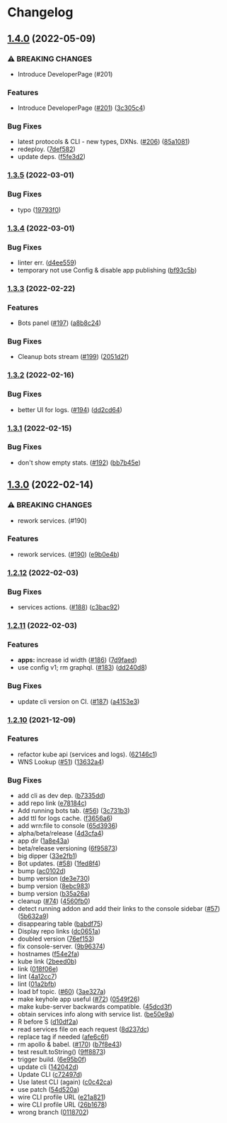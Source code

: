 # Changelog

## [1.4.0](https://www.github.com/dxos/console/compare/v1.3.5...v1.4.0) (2022-05-09)


### ⚠ BREAKING CHANGES

* Introduce DeveloperPage (#201)

### Features

* Introduce DeveloperPage ([#201](https://www.github.com/dxos/console/issues/201)) ([3c305c4](https://www.github.com/dxos/console/commit/3c305c4bac9291e4f1371ea01ab1d7690cad9f0b))


### Bug Fixes

* latest protocols & CLI - new types, DXNs. ([#206](https://www.github.com/dxos/console/issues/206)) ([85a1081](https://www.github.com/dxos/console/commit/85a10817092a56d1b068a381a50ab3eee41569cd))
* redeploy. ([7def582](https://www.github.com/dxos/console/commit/7def582b616cb1eee4fdbdcc2095979ac8e57ca1))
* update deps. ([f5fe3d2](https://www.github.com/dxos/console/commit/f5fe3d2e5d548e2f1f37e87699535d7d3c41d8f8))

### [1.3.5](https://www.github.com/dxos/console/compare/v1.3.4...v1.3.5) (2022-03-01)


### Bug Fixes

* typo ([19793f0](https://www.github.com/dxos/console/commit/19793f09b22eb174002a2a1c4693636267d9711d))

### [1.3.4](https://www.github.com/dxos/console/compare/v1.3.3...v1.3.4) (2022-03-01)


### Bug Fixes

* linter err. ([d4ee559](https://www.github.com/dxos/console/commit/d4ee559a3022828f08c34586d4fcdcfaed14c201))
* temporary not use Config & disable app publishing ([bf93c5b](https://www.github.com/dxos/console/commit/bf93c5bc90efcc0f1fac444107dbb287f9ea431e))

### [1.3.3](https://www.github.com/dxos/console/compare/v1.3.2...v1.3.3) (2022-02-22)


### Features

* Bots panel ([#197](https://www.github.com/dxos/console/issues/197)) ([a8b8c24](https://www.github.com/dxos/console/commit/a8b8c24b27278a8c4f22dc6d697228994fc0d6cb))


### Bug Fixes

* Cleanup bots stream ([#199](https://www.github.com/dxos/console/issues/199)) ([2051d2f](https://www.github.com/dxos/console/commit/2051d2fa5e4f7b9b07fc30e4c5cbc8be5d2e59c5))

### [1.3.2](https://www.github.com/dxos/console/compare/v1.3.1...v1.3.2) (2022-02-16)


### Bug Fixes

* better UI for logs. ([#194](https://www.github.com/dxos/console/issues/194)) ([dd2cd64](https://www.github.com/dxos/console/commit/dd2cd6471853f955198f2229e169e987d14b29ad))

### [1.3.1](https://www.github.com/dxos/console/compare/v1.3.0...v1.3.1) (2022-02-15)


### Bug Fixes

* don't show empty stats. ([#192](https://www.github.com/dxos/console/issues/192)) ([bb7b45e](https://www.github.com/dxos/console/commit/bb7b45ebe4f63b0ff0d5f7886ad1b93e027313da))

## [1.3.0](https://www.github.com/dxos/console/compare/v1.2.12...v1.3.0) (2022-02-14)


### ⚠ BREAKING CHANGES

* rework services. (#190)

### Features

* rework services. ([#190](https://www.github.com/dxos/console/issues/190)) ([e9b0e4b](https://www.github.com/dxos/console/commit/e9b0e4ba9e743d08408f6cde14b0de2da7b76356))

### [1.2.12](https://www.github.com/dxos/console/compare/v1.2.11...v1.2.12) (2022-02-03)


### Bug Fixes

* services actions. ([#188](https://www.github.com/dxos/console/issues/188)) ([c3bac92](https://www.github.com/dxos/console/commit/c3bac92f9540bce30c758708cb5a4c73284d8fe8))

### [1.2.11](https://www.github.com/dxos/console/compare/v1.2.10...v1.2.11) (2022-02-03)


### Features

* **apps:** increase id width ([#186](https://www.github.com/dxos/console/issues/186)) ([7d9faed](https://www.github.com/dxos/console/commit/7d9faedc75df530ed4f04158831389bafabb9499))
* use config v1; rm graphql. ([#183](https://www.github.com/dxos/console/issues/183)) ([dd240d8](https://www.github.com/dxos/console/commit/dd240d83a766c49897ad8d81d5cd46b3a507a6aa))


### Bug Fixes

* update cli version on CI. ([#187](https://www.github.com/dxos/console/issues/187)) ([a4153e3](https://www.github.com/dxos/console/commit/a4153e3edcc330213d612752aa254254c0c7ecab))

### [1.2.10](https://www.github.com/dxos/console/compare/v1.2.9...v1.2.10) (2021-12-09)


### Features

* refactor kube api (services and logs). ([62146c1](https://www.github.com/dxos/console/commit/62146c11c0ec802ca7fe017cf6c84bf2980fee8a))
* WNS Lookup ([#51](https://www.github.com/dxos/console/issues/51)) ([13632a4](https://www.github.com/dxos/console/commit/13632a4a397c6cbf55dfd82f5c745eaa21b453de))


### Bug Fixes

* add cli as dev dep. ([b7335dd](https://www.github.com/dxos/console/commit/b7335dd1a9599307f73e29de4c68949736685d1b))
* add repo link ([e78184c](https://www.github.com/dxos/console/commit/e78184c0c319fc1fa08d320fc760bc9783a214b5))
* Add running bots tab. ([#56](https://www.github.com/dxos/console/issues/56)) ([3c731b3](https://www.github.com/dxos/console/commit/3c731b3b2b8a92b7db1f68ce0988aa8bf6a41266))
* add ttl for logs cache. ([f3656a6](https://www.github.com/dxos/console/commit/f3656a6bd64b0d230c65986f0b83f0f0689cdf4f))
* add wrn:file to console ([65d3936](https://www.github.com/dxos/console/commit/65d39368a21a8185aef574ea1cc167df83c009cb))
* alpha/beta/release ([4d3cfa4](https://www.github.com/dxos/console/commit/4d3cfa4019e472b5977c761d462a84d94e748d5a))
* app dir ([1a8e43a](https://www.github.com/dxos/console/commit/1a8e43abd4025689c3ac9060d82825a6cee1d7be))
* beta/release versioning ([6f95873](https://www.github.com/dxos/console/commit/6f95873c6cd3abaa85683662b5d931d747716a5f))
* big dipper ([33e2fb1](https://www.github.com/dxos/console/commit/33e2fb1653561856a265c1b1671f1dcb2a0967cf))
* Bot updates. ([#58](https://www.github.com/dxos/console/issues/58)) ([1fed8f4](https://www.github.com/dxos/console/commit/1fed8f4de23c3564be0c98a93c711a03332262e5))
* bump ([ac0102d](https://www.github.com/dxos/console/commit/ac0102d141bb8102adc2fe7e07e91a57740a3600))
* bump version ([de3e730](https://www.github.com/dxos/console/commit/de3e730df5caeb6d07823fca457f496caaee06bd))
* bump version ([8ebc983](https://www.github.com/dxos/console/commit/8ebc983cc44abf05f62add37cafe8b58ab24eb92))
* bump version ([b35a26a](https://www.github.com/dxos/console/commit/b35a26a01f7036383e6f8c8f3d4ea236980ef42b))
* cleanup ([#74](https://www.github.com/dxos/console/issues/74)) ([4560fb0](https://www.github.com/dxos/console/commit/4560fb0734c6c963cff364f0f12a41cfca412a2e))
* detect running addon and add their links to the console sidebar ([#57](https://www.github.com/dxos/console/issues/57)) ([5b632a9](https://www.github.com/dxos/console/commit/5b632a9a46c0b157cc94d8b81bd291a457b20f14))
* disappearing table ([babdf75](https://www.github.com/dxos/console/commit/babdf755ceaff8b06989763864fc877925de4f94))
* Display repo links ([dc0651a](https://www.github.com/dxos/console/commit/dc0651a1dd135a485e3f11e2253c847ffe1a87c3))
* doubled version ([76ef153](https://www.github.com/dxos/console/commit/76ef1534e5364b6e65d20df02e58b21c30793ed5))
* fix console-server. ([9b96374](https://www.github.com/dxos/console/commit/9b9637479b212e39a909724de0897761e412b60a))
* hostnames ([f54e2fa](https://www.github.com/dxos/console/commit/f54e2fac8047907f67a67045ad37af8dddf9d9ba))
* kube link ([2beed0b](https://www.github.com/dxos/console/commit/2beed0b5c7d1af3e911741488526d2014723f504))
* link ([018f06e](https://www.github.com/dxos/console/commit/018f06e3f7c707968e7d63206dd3d994ec34d8f8))
* lint ([4a12cc7](https://www.github.com/dxos/console/commit/4a12cc7e9aa2b70eeb6efeb074d314cf30327652))
* lint ([01a2bfb](https://www.github.com/dxos/console/commit/01a2bfbcba8e03d7984e3f97becd0e2daccfcf06))
* load bf topic. ([#60](https://www.github.com/dxos/console/issues/60)) ([3ae327a](https://www.github.com/dxos/console/commit/3ae327a2d1b419fe8d98921e2995cc2c62a7ba0b))
* make keyhole app useful ([#72](https://www.github.com/dxos/console/issues/72)) ([0549f26](https://www.github.com/dxos/console/commit/0549f261fb8328c89703f34e6a9991ee514d3d01))
* make kube-server backwards compatible. ([45dcd3f](https://www.github.com/dxos/console/commit/45dcd3f7071516ec194782cf0d98398e74280f2a))
* obtain services info along with service list. ([be50e9a](https://www.github.com/dxos/console/commit/be50e9aba2dff87c7bea87e59f835fba13504705))
* R before S ([d10df2a](https://www.github.com/dxos/console/commit/d10df2a25060a1a96716d032708980d7c2232edd))
* read services file on each request ([8d237dc](https://www.github.com/dxos/console/commit/8d237dc6d2ea1840c11a3f94f8c08305266c2312))
* replace tag if needed ([afe6c6f](https://www.github.com/dxos/console/commit/afe6c6f0b62ec269d8764b05a410aab47610ca2d))
* rm apollo & babel. ([#170](https://www.github.com/dxos/console/issues/170)) ([b7f8e43](https://www.github.com/dxos/console/commit/b7f8e4334a07e80f05bb501e9568244cb08d63d0))
* test result.toString() ([9ff8873](https://www.github.com/dxos/console/commit/9ff8873d9b51b2600790806bc3ea7df9303e0fee))
* trigger build. ([6e95b0f](https://www.github.com/dxos/console/commit/6e95b0f093523a1dd4b6d993a725a846aca4aaf2))
* update cli ([142042d](https://www.github.com/dxos/console/commit/142042db11572a6090c4476fac76918bee89b6c3))
* Update CLI ([c72497d](https://www.github.com/dxos/console/commit/c72497d8cfd29248f3b3f58636d64f698a33d2f3))
* Use latest CLI (again) ([c0c42ca](https://www.github.com/dxos/console/commit/c0c42cad5ffb33fa4cccb6e038dd3746510b7d80))
* use patch ([54d520a](https://www.github.com/dxos/console/commit/54d520a33c6827d300078cd71753e6bbcf61d677))
* wire CLI profile URL ([e21a821](https://www.github.com/dxos/console/commit/e21a8214d9128d9d292245892026e9bd2ca55db8))
* wire CLI profile URL ([26b1678](https://www.github.com/dxos/console/commit/26b16785f11483320936eb85db0c2896965c265d))
* wrong branch ([0118702](https://www.github.com/dxos/console/commit/0118702540062617e73a2320f8d81df8fc927b3c))
